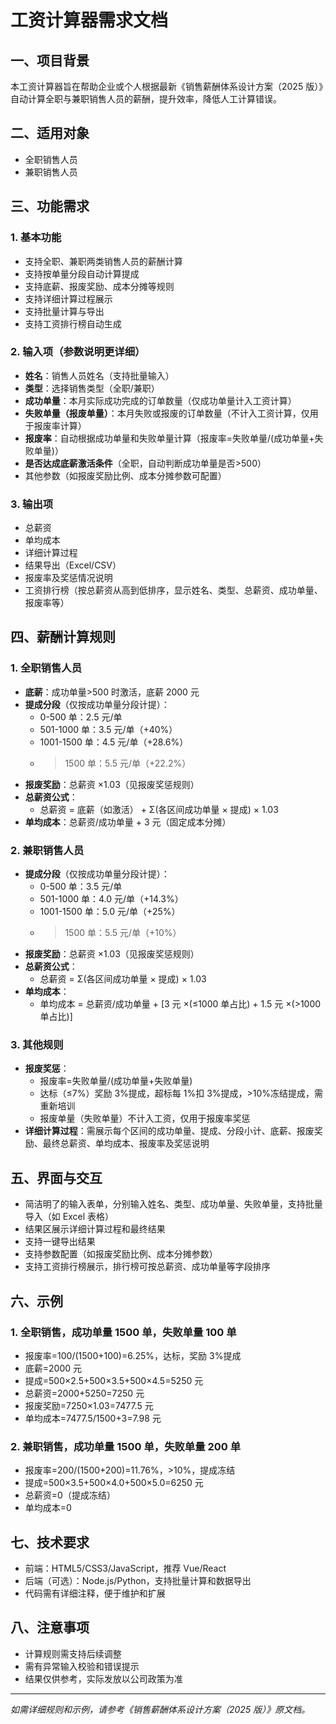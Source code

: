 # 工资计算器需求文档

## 一、项目背景

本工资计算器旨在帮助企业或个人根据最新《销售薪酬体系设计方案（2025 版）》自动计算全职与兼职销售人员的薪酬，提升效率，降低人工计算错误。

## 二、适用对象

- 全职销售人员
- 兼职销售人员

## 三、功能需求

### 1. 基本功能

- 支持全职、兼职两类销售人员的薪酬计算
- 支持按单量分段自动计算提成
- 支持底薪、报废奖励、成本分摊等规则
- 支持详细计算过程展示
- 支持批量计算与导出
- 支持工资排行榜自动生成

### 2. 输入项（参数说明更详细）

- **姓名**：销售人员姓名（支持批量输入）
- **类型**：选择销售类型（全职/兼职）
- **成功单量**：本月实际成功完成的订单数量（仅成功单量计入工资计算）
- **失败单量（报废单量）**：本月失败或报废的订单数量（不计入工资计算，仅用于报废率计算）
- **报废率**：自动根据成功单量和失败单量计算（报废率=失败单量/(成功单量+失败单量)）
- **是否达成底薪激活条件**（全职，自动判断成功单量是否>500）
- 其他参数（如报废奖励比例、成本分摊参数可配置）

### 3. 输出项

- 总薪资
- 单均成本
- 详细计算过程
- 结果导出（Excel/CSV）
- 报废率及奖惩情况说明
- 工资排行榜（按总薪资从高到低排序，显示姓名、类型、总薪资、成功单量、报废率等）

## 四、薪酬计算规则

### 1. 全职销售人员

- **底薪**：成功单量>500 时激活，底薪 2000 元
- **提成分段**（仅按成功单量分段计提）：
  - 0-500 单：2.5 元/单
  - 501-1000 单：3.5 元/单（+40%）
  - 1001-1500 单：4.5 元/单（+28.6%）
  - > 1500 单：5.5 元/单（+22.2%）
- **报废奖励**：总薪资 ×1.03（见报废奖惩规则）
- **总薪资公式**：
  - 总薪资 = 底薪（如激活） + Σ(各区间成功单量 × 提成) × 1.03
- **单均成本**：总薪资/成功单量 + 3 元（固定成本分摊）

### 2. 兼职销售人员

- **提成分段**（仅按成功单量分段计提）：
  - 0-500 单：3.5 元/单
  - 501-1000 单：4.0 元/单（+14.3%）
  - 1001-1500 单：5.0 元/单（+25%）
  - > 1500 单：5.5 元/单（+10%）
- **报废奖励**：总薪资 ×1.03（见报废奖惩规则）
- **总薪资公式**：
  - 总薪资 = Σ(各区间成功单量 × 提成) × 1.03
- **单均成本**：
  - 单均成本 = 总薪资/成功单量 + [3 元 ×(≤1000 单占比) + 1.5 元 ×(>1000 单占比)]

### 3. 其他规则

- **报废奖惩**：
  - 报废率=失败单量/(成功单量+失败单量)
  - 达标（≤7%）奖励 3%提成，超标每 1%扣 3%提成，>10%冻结提成，需重新培训
  - 报废单量（失败单量）不计入工资，仅用于报废率奖惩
- **详细计算过程**：需展示每个区间的成功单量、提成、分段小计、底薪、报废奖励、最终总薪资、单均成本、报废率及奖惩说明

## 五、界面与交互

- 简洁明了的输入表单，分别输入姓名、类型、成功单量、失败单量，支持批量导入（如 Excel 表格）
- 结果区展示详细计算过程和最终结果
- 支持一键导出结果
- 支持参数配置（如报废奖励比例、成本分摊参数）
- 支持工资排行榜展示，排行榜可按总薪资、成功单量等字段排序

## 六、示例

### 1. 全职销售，成功单量 1500 单，失败单量 100 单

- 报废率=100/(1500+100)=6.25%，达标，奖励 3%提成
- 底薪=2000 元
- 提成=500×2.5+500×3.5+500×4.5=5250 元
- 总薪资=2000+5250=7250 元
- 报废奖励=7250×1.03=7477.5 元
- 单均成本=7477.5/1500+3=7.98 元

### 2. 兼职销售，成功单量 1500 单，失败单量 200 单

- 报废率=200/(1500+200)=11.76%，>10%，提成冻结
- 提成=500×3.5+500×4.0+500×5.0=6250 元
- 总薪资=0（提成冻结）
- 单均成本=0

## 七、技术要求

- 前端：HTML5/CSS3/JavaScript，推荐 Vue/React
- 后端（可选）：Node.js/Python，支持批量计算和数据导出
- 代码需有详细注释，便于维护和扩展

## 八、注意事项

- 计算规则需支持后续调整
- 需有异常输入校验和错误提示
- 结果仅供参考，实际发放以公司政策为准

---

_如需详细规则和示例，请参考《销售薪酬体系设计方案（2025 版）》原文档。_
